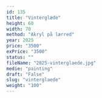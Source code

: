 ```yaml
---
id: 135
title: "Vinterglæde"
height: 60
width: 70
method: "Akryl på lærred"
year: 2025
price: "3500"
exPrice: "3500"
status: ""
fileName: "2025-vinterglaede.jpg"
medie: "painting"
draft: "False"
slug: "vinterglaede"
weight: "100"
---
```


